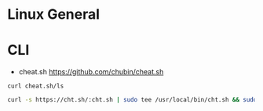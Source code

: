 # Linux General

# CLI

- cheat.sh https://github.com/chubin/cheat.sh

`curl cheat.sh/ls`  

```sh
curl -s https://cht.sh/:cht.sh | sudo tee /usr/local/bin/cht.sh && sudo chmod +x /usr/local/bin/cht.sh
```
